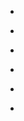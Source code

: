 
- [](/2015/12/565d9354498e8ff1e5a722b0/)

- [](/2015/01/556059706247368706/)

- [](/2014/08/53f41ff7498e2a897918c086/)

- [](/2013/12/413145427190755328/)

- [](/2013/08/364962061089923072/)

- [](/2013/04/327291119446675456/)

